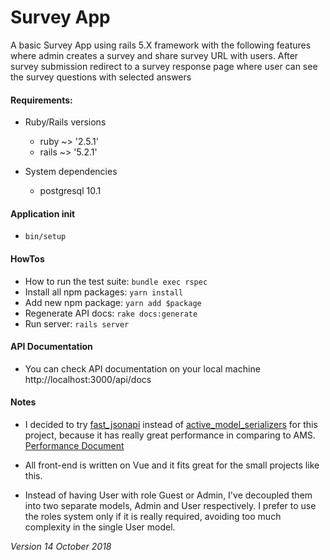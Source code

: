 # Survey App

A basic Survey App using rails 5.X framework with the following features where admin
creates a survey and share survey URL with users. After survey submission redirect to a survey
response page where user can see the survey questions with selected answers

#### Requirements:

* Ruby/Rails versions
    * ruby ~> '2.5.1'
    * rails ~> '5.2.1'

* System dependencies
    * postgresql 10.1

#### Application init

* `bin/setup`

#### HowTos

* How to run the test suite: `bundle exec rspec`
* Install all npm packages: `yarn install`
* Add new npm package: `yarn add $package`
* Regenerate API docs: `rake docs:generate`
* Run server: `rails server`

#### API Documentation

* You can check API documentation on your local machine http://localhost:3000/api/docs

#### Notes

* I decided to try [fast_jsonapi](https://github.com/Netflix/fast_jsonapi) instead of [active_model_serializers](https://github.com/rails-api/active_model_serializers) for this project,
  because it has really great performance in comparing to AMS. [Performance Document](https://github.com/Netflix/fast_jsonapi/blob/master/performance_methodology.md)

* All front-end is written on Vue and it fits great for the small projects like this.

* Instead of having User with role Guest or Admin, I've decoupled them into two separate models, Admin and User respectively. 
I prefer to use the roles system only if it is really required, avoiding too much complexity in the single User model.

*Version 14 October 2018*
